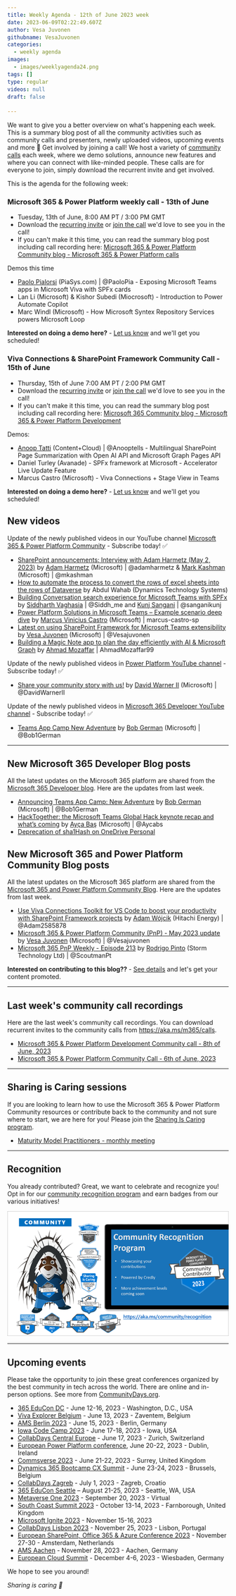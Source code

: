 ```yaml
---
title: Weekly Agenda - 12th of June 2023 week
date: 2023-06-09T02:22:49.607Z
author: Vesa Juvonen
githubname: VesaJuvonen
categories:
  - weekly agenda
images:
  - images/weeklyagenda24.png
tags: []
type: regular
videos: null
draft: false

---
```


We want to give you a better overview on what's happening each week. This is a summary blog post of all the community activities such as community calls and presenters, newly uploaded videos, upcoming events and more 🚀
Get involved by joining a call! We host a variety of [community calls](https://aka.ms/community/calls) each week, where we demo solutions, announce new features and where you can connect with like-minded people. These calls are for everyone to join, simply download the recurrent invite and get involved.

This is the agenda for the following week:

### Microsoft 365 & Power Platform weekly call - 13th of June

* Tuesday, 13th of June, 8:00 AM PT / 3:00 PM GMT
* Download the [recurring invite](https://aka.ms/m365-dev-call) or [join the call](https://aka.ms/m365-dev-call-join) we'd love to see you in the call!
* If you can't make it this time, you can read the summary blog post including call recording here: [Microsoft 365 & Power Platform Community blog - Microsoft 365 & Power Platform calls](https://pnp.github.io/blog/categories/microsoft-365-platform-call/)

Demos this time

* [Paolo Pialorsi](https://twitter.com/PaoloPia) (PiaSys.com) | @PaoloPia - Exposing Microsoft Teams apps in Microsoft Viva with SPFx cards
* Lan Li (Microsoft)  & Kishor Subedi (Miocrosoft) - Introduction to Power Automate Copilot
* Marc Windl (Microsoft) - How Microsoft Syntex Repository Services powers Microsoft Loop

**Interested on doing a demo here?** - [Let us know](https://aka.ms/community/request/demo) and we'll get you scheduled!

### Viva Connections & SharePoint Framework Community Call - 15th of June

* Thursday, 15th of June 7:00 AM PT / 2:00 PM GMT
* Download the [recurring invite](https://aka.ms/spdev-sig-call) or [join the call](https://aka.ms/spdev-sig-call-join) we'd love to see you in the call!
* If you can't make it this time, you can read the summary blog post including call recording here: [Microsoft 365 Community blog - Microsoft 365 & Power Platform Development](https://pnp.github.io/blog/categories/microsoft-365-and-power-platform-development-community-call/)

Demos: 

* [Anoop Tatti](https://twitter.com/anooptells) (Content+Cloud) | @Anooptells - Multilingual SharePoint Page Summarization with Open AI API and Microsoft Graph Pages API
* Daniel Turley (Avanade) - SPFx framework at Microsoft - Accelerator Live Update Feature
* Marcus Castro (Microsoft) - Viva Connections + Stage View in Teams

**Interested on doing a demo here?** - [Let us know](https://aka.ms/community/request/demo) and we'll get you scheduled! 


## New videos 

Update of the newly published videos in our YouTube channel [Microsoft 365 & Power Platform Community](https://www.youtube.com/channel/UC_mKdhw-V6CeCM7gTo_Iy7w) - Subscribe today! ✅

* [SharePoint announcements: Interview with Adam Harmetz (May 2, 2023)](https://www.youtube.com/watch?v=HHrrflKlmVI) by [Adam Harmetz](https://twitter.com/adamharmetz) (Microsoft) | @adamharmetz  & [Mark Kashman](https://twitter.com/mkashman) (Microsoft) | @mkashman
* [How to automate the process to convert the rows of excel sheets into the rows of Dataverse](https://www.youtube.com/watch?v=RQqoufIKvks) by Abdul Wahab (Dynamics Technology Systems) 
* [Building Conversation search experience for Microsoft Teams with SPFx](https://www.youtube.com/watch?v=3GRGQp4H6q8) by [Siddharth Vaghasia](https://twitter.com/siddh_me) | @Siddh_me and [Kunj Sangani](https://twitter.com/sanganikunj) | @sanganikunj
* [Power Platform Solutions in Microsoft Teams – Example scenario deep dive](https://www.youtube.com/watch?v=CZf8fJEu1tQ) by [Marcus Vinicius Castro](https://github.com/marcus-castro-sp) (Microsoft) | marcus-castro-sp
* [Latest on using SharePoint Framework for Microsoft Teams extensibility](https://www.youtube.com/watch?v=qgi1TR16VBc) by [Vesa Juvonen](https://twitter.com/vesajuvonen) (Microsoft) | @Vesajuvonen
* [Building a Magic Note app to plan the day efficiently with AI & Microsoft Graph](https://www.youtube.com/watch?v=K3aIDaQel20&t=1s) by [Ahmad Mozaffar](https://twitter.com/AhmadMozaffar99) | AhmadMozaffar99 

Update of the newly published videos in [Power Platform YouTube channel](https://www.youtube.com/@mspowerplatform) - Subscribe today! ✅

* [Share your community story with us!](https://www.youtube.com/watch?v=PsdcJar1B7A) by [David Warner II](https://twitter.com/DavidWarnerII) (Microsoft) | @DavidWarnerII

Update of the newly published videos in [Microsoft 365 Developer YouTube channel](https://www.youtube.com/@Microsoft365Developer) - Subscribe today! ✅

* [Teams App Camp New Adventure](https://www.youtube.com/shorts/MfW2Y_CgXZk) by [Bob German](https://twitter.com/Bob1German) (Microsoft) | @Bob1German

---

## New Microsoft 365 Developer Blog posts

All the latest updates on the Microsoft 365 platform are shared from the [Microsoft 365 Developer blog](https://devblogs.microsoft.com/microsoft365dev/). Here are the updates from last week.

* [Announcing Teams App Camp: New Adventure](https://devblogs.microsoft.com/microsoft365dev/announcing-teams-app-camp-new-adventure/) by [Bob German](https://twitter.com/Bob1German) (Microsoft) | @Bob1German
* [HackTogether: the Microsoft Teams Global Hack keynote recap and what’s coming](https://devblogs.microsoft.com/microsoft365dev/hacktogether-the-microsoft-teams-global-hack-keynote-recap-and-whats-coming/) by [Ayça Baş](https://twitter.com/aycabs) (Microsoft) | @Aycabs
* [Deprecation of sha1Hash on OneDrive Personal](https://devblogs.microsoft.com/microsoft365dev/deprecation-of-sha1hash-on-onedrive-personal/)


## New Microsoft 365 and Power Platform Community Blog posts

All the latest updates on the Microsoft 365 platform are shared from the [Microsoft 365 and Power Platform Community Blog](https://pnp.github.io/blog/). Here are the updates from last week.

* [Use Viva Connections Toolkit for VS Code to boost your productivity with SharePoint Framework projects](https://pnp.github.io/blog/post/viva-connections-toolkit-vscode-general-intro/) by [Adam Wójcik](https://twitter.com/Adam25858782) (Hitachi Energy) | @Adam2585878
* [Microsoft 365 & Power Platform Community (PnP) - May 2023 update](https://pnp.github.io/blog/microsoft-365-platform-community-update/23-06-06/) by [Vesa Juvonen](https://twitter.com/vesajuvonen) (Microsoft) | @Vesajuvonen
* [Microsoft 365 PnP Weekly - Episode 213](https://pnp.github.io/blog/microsoft-365-pnp-weekly/episode-213/) by [Rodrigo Pinto](https://twitter.com/scoutmanpt) (Storm Technology Ltd) | @ScoutmanPt


**Interested on contributing to this blog??** - [See details](https://pnp.github.io/blog/post/contribute-blog/) and let's get your content promoted.

---

## Last week's community call recordings

Here are the last week's community call recordings. You can download recurrent invites to the community calls from https://aka.ms/m365/calls.

* [Microsoft 365 & Power Platform Development Community call - 8th of June, 2023](https://pnp.github.io/blog/microsoft-365-and-power-platform-development-community-call/2023-06-08/)
* [Microsoft 365 & Power Platform Community Call - 6th of June, 2023](https://pnp.github.io/blog/microsoft-365-platform-community-call/2023-06-06/)

---

## Sharing is Caring sessions

If you are looking to learn how to use the Microsoft 365 & Power Platform Community resources or contribute back to the community and not sure where to start, we are here for you! Please join the [Sharing Is Caring program](https://pnp.github.io/sharing-is-caring/).

* [Maturity Model Practitioners - monthly meeting](https://aka.ms/mm4m365/invite)

---

## Recognition

You already contributed? Great, we want to celebrate and recognize you! Opt in for our [community recognition program](https://pnp.github.io/recognitionprogram/) and earn badges from our various initiatives! 

![together-221201.png](images/community-recognization-program.png)

---

## Upcoming events

Please take the opportunity to join these great conferences organized by the best community in tech across the world. There are online and in-person options. See more from [CommunityDays.org](https://www.communitydays.org/).

* [365 EduCon DC](https://365educon.com/DC/) - June 12-16, 2023 - Washington, D.C., USA
* [Viva Explorer Belgium](https://www.communitydays.org/event/2023-06-13/viva-explorers-belgium) - June 13, 2023 - Zaventem, Belgium
* [AMS Berlin 2023](https://www.communitydays.org/event/2023-06-15/amsberlin-2023) - June 15, 2023 - Berlin, Germany
* [Iowa Code Camp 2023](https://www.communitydays.org/event/2023-06-17/iowa-code-camp-2023) - June 17-18, 2023 - Iowa, USA
* [CollabDays Central Europe](https://www.collabdays.org/2023-ce/) - June 17, 2023 - Zurich, Switzerland
* [European Power Platform conference](https://www.sharepointeurope.com/european-power-platform-conference/), June 20-22, 2023 - Dublin, Ireland
* [Commsverse 2023](https://www.communitydays.org/event/2023-06-21/commsverse-2023) - June 21-22, 2023 - Surrey, United Kingdom
* [Dynamics 365 Bootcamp CX Summit](https://www.communitydays.org/event/2023-06-23/dynamics-365-bootcamp-cx-summit) - June 23-24, 2023 - Brussels, Belgium
* [CollabDays Zagreb](https://www.communitydays.org/event/2023-07-01/collabdays-zagreb) - July 1, 2023 - Zagreb, Croatio
* [365 EduCon Seattle](https://365educon.com/Seattle/) – August 21-25, 2023 - Seattle, WA, USA
* [Metaverse One 2023](https://www.communitydays.org/event/2023-09-20/metaverse-one-2023) - September 20, 2023 - Virtual
* [South Coast Summit 2023](https://www.southcoastsummit.com/) - October 13-14, 2023 - Farnborough, United Kingdom
* [Microsoft Ignite 2023](https://ignite.microsoft.com/) - November 15-16, 2023
* [CollabDays Lisbon 2023](https://www.collabdays.org/2023-lisbon/) - November 25, 2023 - Lisbon, Portugal
* [European SharePoint, Office 365 & Azure Conference 2023](https://www.sharepointeurope.com/) - November 27-30 - Amsterdam, Netherlands
* [AMS Aachen](https://www.communitydays.org/event/2023-11-28/ams-aachen) - November 28, 2023 - Aachen, Germany
* [European Cloud Summit](https://www.cloudsummit.eu/) - December 4-6, 2023 - Wiesbaden, Germany

We hope to see you around!

_Sharing is caring 🧡_
